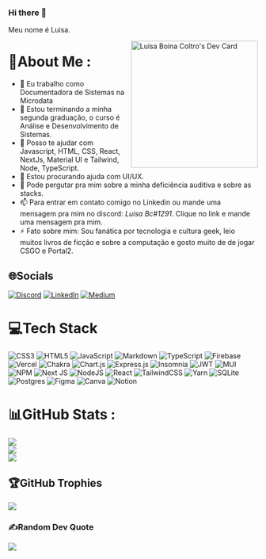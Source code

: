 ### Hi there 👋

<!--
**LuhBC-pixel/LuhBC-pixel** is a ✨ _special_ ✨ repository because its `README.md` (this file) appears on your GitHub profile.

Here are some ideas to get you started:

- 🔭 I’m currently working on ...
- 🌱 I’m currently learning ...
- 👯 I’m looking to collaborate on ...
- 🤔 I’m looking for help with ...
- 💬 Ask me about ...
- 📫 How to reach me: ...
- 😄 Pronouns: ...
- ⚡ Fun fact: ...
-->

Meu nome é Luisa.

<a href="https://app.daily.dev/luhbc"><img src="https://api.daily.dev/devcards/72506a66164746cc8b5cbd1d56edbf8b.png?r=9ef" width="256" align='right' alt="Luisa Boina Coltro's Dev Card"/></a>

# 💫About Me :
- 🔭 Eu trabalho como Documentadora de Sistemas na Microdata
- 🌱 Estou terminando a minha segunda graduação, o curso é Análise e Desenvolvimento de Sistemas.
- 👯 Posso te ajudar com Javascript, HTML, CSS, React, NextJs, Material UI e Tailwind, Node, TypeScript.
- 🤔 Estou procurando ajuda com UI/UX.
- 💬 Pode pergutar pra mim sobre a minha deficiência auditiva e sobre as stacks.
- 📫 Para entrar em contato comigo no Linkedin ou mande uma mensagem pra mim no discord: *Luisa Bc#1291*. Clique no link e mande uma mensagem pra mim.
- ⚡ Fato sobre mim: Sou fanática por tecnologia e cultura geek, leio muitos livros de ficção e sobre a computação e gosto muito de de jogar CSGO e Portal2.

## 🌐Socials
[![Discord](https://img.shields.io/badge/Discord-%237289DA.svg?logo=discord&logoColor=white)](https://discord.gg/Luisa-Bc#1291) [![LinkedIn](https://img.shields.io/badge/LinkedIn-%230077B5.svg?logo=linkedin&logoColor=white)](https://www.linkedin.com/in/luisa-boina-02294014b/) [![Medium](https://img.shields.io/badge/Medium-12100E?logo=medium&logoColor=white)](https://medium.com/@luisaboina) 

# 💻Tech Stack
![CSS3](https://img.shields.io/badge/css3-%231572B6.svg?style=for-the-badge&logo=css3&logoColor=white) ![HTML5](https://img.shields.io/badge/html5-%23E34F26.svg?style=for-the-badge&logo=html5&logoColor=white) ![JavaScript](https://img.shields.io/badge/javascript-%23323330.svg?style=for-the-badge&logo=javascript&logoColor=%23F7DF1E) ![Markdown](https://img.shields.io/badge/markdown-%23000000.svg?style=for-the-badge&logo=markdown&logoColor=white) ![TypeScript](https://img.shields.io/badge/typescript-%23007ACC.svg?style=for-the-badge&logo=typescript&logoColor=white) ![Firebase](https://img.shields.io/badge/firebase-%23039BE5.svg?style=for-the-badge&logo=firebase) ![Vercel](https://img.shields.io/badge/vercel-%23000000.svg?style=for-the-badge&logo=vercel&logoColor=white) ![Chakra](https://img.shields.io/badge/chakra-%234ED1C5.svg?style=for-the-badge&logo=chakraui&logoColor=white) ![Chart.js](https://img.shields.io/badge/chart.js-F5788D.svg?style=for-the-badge&logo=chart.js&logoColor=white) ![Express.js](https://img.shields.io/badge/express.js-%23404d59.svg?style=for-the-badge&logo=express&logoColor=%2361DAFB) ![Insomnia](https://img.shields.io/badge/Insomnia-black?style=for-the-badge&logo=insomnia&logoColor=5849BE) ![JWT](https://img.shields.io/badge/JWT-black?style=for-the-badge&logo=JSON%20web%20tokens) ![MUI](https://img.shields.io/badge/MUI-%230081CB.svg?style=for-the-badge&logo=material-ui&logoColor=white) ![NPM](https://img.shields.io/badge/NPM-%23000000.svg?style=for-the-badge&logo=npm&logoColor=white) ![Next JS](https://img.shields.io/badge/Next-black?style=for-the-badge&logo=next.js&logoColor=white) ![NodeJS](https://img.shields.io/badge/node.js-6DA55F?style=for-the-badge&logo=node.js&logoColor=white) ![React](https://img.shields.io/badge/react-%2320232a.svg?style=for-the-badge&logo=react&logoColor=%2361DAFB) ![TailwindCSS](https://img.shields.io/badge/tailwindcss-%2338B2AC.svg?style=for-the-badge&logo=tailwind-css&logoColor=white) ![Yarn](https://img.shields.io/badge/yarn-%232C8EBB.svg?style=for-the-badge&logo=yarn&logoColor=white) ![SQLite](https://img.shields.io/badge/sqlite-%2307405e.svg?style=for-the-badge&logo=sqlite&logoColor=white) ![Postgres](https://img.shields.io/badge/postgres-%23316192.svg?style=for-the-badge&logo=postgresql&logoColor=white) 	![Figma](https://img.shields.io/badge/figma-%23F24E1E.svg?style=for-the-badge&logo=figma&logoColor=white) ![Canva](https://img.shields.io/badge/Canva-%2300C4CC.svg?style=for-the-badge&logo=Canva&logoColor=white) ![Notion](https://img.shields.io/badge/Notion-%23000000.svg?style=for-the-badge&logo=notion&logoColor=white)
# 📊GitHub Stats :
![](https://github-readme-stats.vercel.app/api?username=luhbc-pixel&theme=dracula&hide_border=true&include_all_commits=true&count_private=false)<br/>
![](https://github-readme-streak-stats.herokuapp.com/?user=luhbc-pixel&theme=dracula&hide_border=true)<br/>
![](https://github-readme-stats.vercel.app/api/top-langs/?username=luhbc-pixel&theme=dracula&hide_border=true&include_all_commits=true&count_private=false&layout=compact)

## 🏆GitHub Trophies
![](https://github-profile-trophy.vercel.app/?username=luhbc-pixel&theme=radical&no-frame=false&no-bg=false&margin-w=4)

### ✍️Random Dev Quote
![](https://quotes-github-readme.vercel.app/api?type=horizontal&theme=dark)
